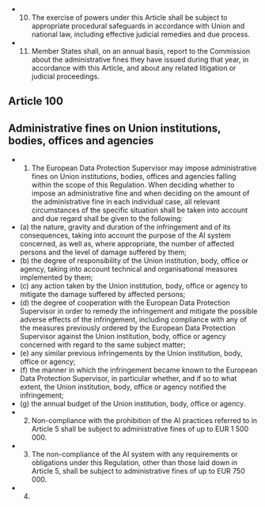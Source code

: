 - 10. The exercise of powers under this Article shall be subject to appropriate procedural safeguards in accordance with Union and national law,  including effective  judicial  remedies  and  due  process.
- 11. Member States shall, on an annual basis, report to the Commission about the administrative fines they have issued during that  year,  in  accordance  with  this  Article,  and  about  any  related  litigation  or  judicial  proceedings.
## Article  100
## Administrative fines on Union institutions, bodies, offices and agencies
- 1. The European Data Protection Supervisor may impose administrative fines on Union institutions, bodies, offices and agencies  falling  within  the  scope  of  this  Regulation.  When  deciding  whether  to  impose  an  administrative  fine  and  when deciding on the amount of the administrative fine in each individual case, all relevant circumstances of the specific situation shall  be  taken  into  account  and  due  regard  shall  be  given  to  the  following:
- (a) the nature, gravity and duration of the infringement and of its consequences, taking into account the purpose of the AI system concerned, as well as, where appropriate, the number of affected persons and the level of damage suffered by them;
- (b) the  degree  of  responsibility  of  the  Union  institution,  body,  office  or  agency,  taking  into  account  technical  and organisational  measures  implemented by them;
- (c) any action taken by the Union institution, body, office or agency to mitigate the damage suffered by affected persons;
- (d) the  degree  of  cooperation  with  the  European  Data  Protection  Supervisor  in  order  to  remedy  the  infringement  and mitigate  the  possible  adverse  effects  of  the  infringement,  including  compliance  with  any  of  the  measures  previously ordered  by  the  European  Data  Protection  Supervisor  against  the  Union  institution,  body,  office  or  agency  concerned with  regard  to  the  same  subject  matter;
- (e) any similar  previous  infringements by the  Union  institution,  body,  office  or  agency;
- (f) the  manner  in  which  the  infringement  became  known  to  the  European  Data  Protection  Supervisor,  in  particular whether,  and  if  so  to  what  extent,  the  Union  institution,  body,  office  or  agency  notified  the  infringement;
- (g) the  annual  budget  of  the  Union  institution,  body,  office  or  agency.
- 2. Non-compliance with  the  prohibition  of  the  AI  practices  referred  to  in  Article  5  shall  be  subject  to  administrative fines  of  up  to  EUR  1 500 000.
- 3. The non-compliance of the AI system with any requirements or obligations under  this Regulation, other  than those laid  down in  Article  5,  shall  be  subject  to  administrative  fines  of  up  to  EUR  750 000.
- 4. 